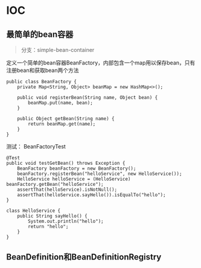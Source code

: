  # IOC
 ## 最简单的bean容器
 > 分支：simple-bean-container

定义一个简单的bean容器BeanFactory，内部包含一个map用以保存bean，只有注册bean和获取bean两个方法
```
public class BeanFactory {
	private Map<String, Object> beanMap = new HashMap<>();

	public void registerBean(String name, Object bean) {
		beanMap.put(name, bean);
	}

	public Object getBean(String name) {
		return beanMap.get(name);
	}
}
```
测试：
BeanFactoryTest
```
@Test
public void testGetBean() throws Exception {
    BeanFactory beanFactory = new BeanFactory();
    beanFactory.registerBean("helloService", new HelloService());
    HelloService helloService = (HelloService) beanFactory.getBean("helloService");
    assertThat(helloService).isNotNull();
    assertThat(helloService.sayHello()).isEqualTo("hello");
}

class HelloService {
    public String sayHello() {
        System.out.println("hello");
        return "hello";
    }
}
```

## BeanDefinition和BeanDefinitionRegistry




